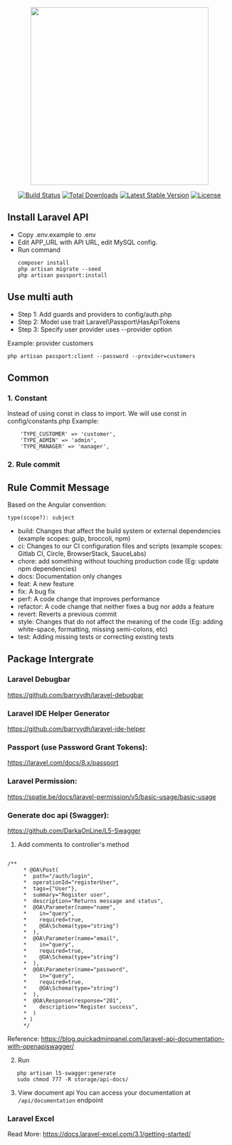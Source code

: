 <p align="center"><a href="https://laravel.com" target="_blank"><img src="https://raw.githubusercontent.com/laravel/art/master/logo-lockup/5%20SVG/2%20CMYK/1%20Full%20Color/laravel-logolockup-cmyk-red.svg" width="400"></a></p>

<p align="center">
<a href="https://travis-ci.org/laravel/framework"><img src="https://travis-ci.org/laravel/framework.svg" alt="Build Status"></a>
<a href="https://packagist.org/packages/laravel/framework"><img src="https://img.shields.io/packagist/dt/laravel/framework" alt="Total Downloads"></a>
<a href="https://packagist.org/packages/laravel/framework"><img src="https://img.shields.io/packagist/v/laravel/framework" alt="Latest Stable Version"></a>
<a href="https://packagist.org/packages/laravel/framework"><img src="https://img.shields.io/packagist/l/laravel/framework" alt="License"></a>
</p>

## Install Laravel API

- Copy .env.example to .env
- Edit APP_URL with API URL, edit MySQL config.
- Run command
  ```
  composer install
  php artisan migrate --seed
  php artisan passport:install
  ```
  
## Use multi auth
- Step 1: Add guards and providers to config/auth.php
- Step 2: Model use trait Laravel\Passport\HasApiTokens
- Step 3: Specify user provider uses --provider option

Example: provider customers

  ```
  php artisan passport:client --password --provider=customers
  ```

## Common

### 1. Constant

Instead of using const in class to import. We will use const in config/constants.php
Example:

```
    'TYPE_CUSTOMER' => 'customer',
    'TYPE_ADMIN' => 'admin',
    'TYPE_MANAGER' => 'manager',
```

### 2. Rule commit

## Rule Commit Message

Based on the Angular convention:

```
type(scope?): subject
```

- build: Changes that affect the build system or external dependencies (example scopes: gulp, broccoli, npm)
- ci: Changes to our CI configuration files and scripts (example scopes: Gitlab CI, Circle, BrowserStack, SauceLabs)
- chore: add something without touching production code (Eg: update npm dependencies)
- docs: Documentation only changes
- feat: A new feature
- fix: A bug fix
- perf: A code change that improves performance
- refactor: A code change that neither fixes a bug nor adds a feature
- revert: Reverts a previous commit
- style: Changes that do not affect the meaning of the code (Eg: adding white-space, formatting, missing semi-colons,
  etc)
- test: Adding missing tests or correcting existing tests

## Package Intergrate

### Laravel Debugbar

https://github.com/barryvdh/laravel-debugbar

### Laravel IDE Helper Generator

https://github.com/barryvdh/laravel-ide-helper

### Passport (use Password Grant Tokens):

https://laravel.com/docs/8.x/passport

### Laravel Permission:

https://spatie.be/docs/laravel-permission/v5/basic-usage/basic-usage

### Generate doc api (Swagger):

https://github.com/DarkaOnLine/L5-Swagger

1. Add comments to controller's method

```

/**
     * @OA\Post(
     *  path="/auth/login",
     *  operationId="registerUser",
     *  tags={"User"},
     *  summary="Register user",
     *  description="Returns message and status",
     *  @OA\Parameter(name="name",
     *    in="query",
     *    required=true,
     *    @OA\Schema(type="string")
     *  ),
     *  @OA\Parameter(name="email",
     *    in="query",
     *    required=true,
     *    @OA\Schema(type="string")
     *  ),
     *  @OA\Parameter(name="password",
     *    in="query",
     *    required=true,
     *    @OA\Schema(type="string")
     *  ),
     *  @OA\Response(response="201",
     *    description="Register success",
     *  )
     * )
     */
```

Reference: https://blog.quickadminpanel.com/laravel-api-documentation-with-openapiswagger/

2. Run

```
   php artisan l5-swagger:generate
   sudo chmod 777 -R storage/api-docs/
```

3. View document api
   You can access your documentation at `/api/documentation` endpoint

### Laravel Excel

Read More: https://docs.laravel-excel.com/3.1/getting-started/
